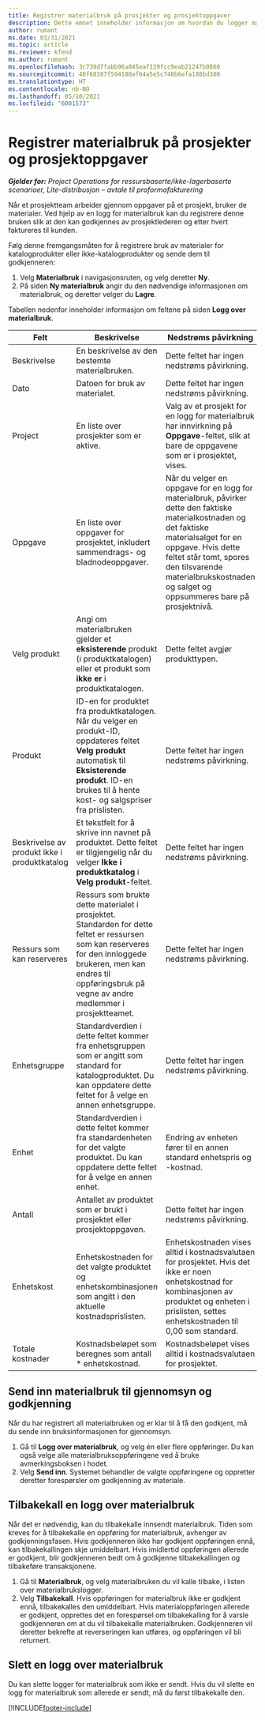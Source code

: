 ```yaml
---
title: Registrer materialbruk på prosjekter og prosjektoppgaver
description: Dette emnet inneholder informasjon om hvordan du logger materialbruk mot prosjekter og prosjektoppgaver.
author: rumant
ms.date: 03/31/2021
ms.topic: article
ms.reviewer: kfend
ms.author: rumant
ms.openlocfilehash: 3c739d7fabb96a845eaf139fcc9eab21247b0860
ms.sourcegitcommit: 40f68387f594180af64a5e5c748b6efa188bd300
ms.translationtype: HT
ms.contentlocale: nb-NO
ms.lasthandoff: 05/10/2021
ms.locfileid: "6001573"
---
```

# <a name="record-material-usage-on-projects-and-project-tasks"></a>Registrer materialbruk på prosjekter og prosjektoppgaver

_**Gjelder for:** Project Operations for ressursbaserte/ikke-lagerbaserte scenarioer, Lite-distribusjon – avtale til proformafakturering_

Når et prosjektteam arbeider gjennom oppgaver på et prosjekt, bruker de materialer. Ved hjelp av en logg for materialbruk kan du registrere denne bruken slik at den kan godkjennes av prosjektlederen og etter hvert faktureres til kunden. 

Følg denne fremgangsmåten for å registrere bruk av materialer for katalogprodukter eller ikke-katalogprodukter og sende dem til godkjenneren: 

1. Velg **Materialbruk** i navigasjonsruten, og velg deretter **Ny**.
2. På siden **Ny materialbruk** angir du den nødvendige informasjonen om materialbruk, og deretter velger du **Lagre**.

Tabellen nedenfor inneholder informasjon om feltene på siden **Logg over materialbruk**. 

| **Felt** | **Beskrivelse** | **Nedstrøms påvirkning** |
| --- | --- | --- |
| Beskrivelse | En beskrivelse av den bestemte materialbruken. | Dette feltet har ingen nedstrøms påvirkning. |
| Dato | Datoen for bruk av materialet. | Dette feltet har ingen nedstrøms påvirkning. |
| Project | En liste over prosjekter som er aktive. | Valg av et prosjekt for en logg for materialbruk har innvirkning på **Oppgave**-feltet, slik at bare de oppgavene som er i prosjektet, vises. |
| Oppgave | En liste over oppgaver for prosjektet, inkludert sammendrags- og bladnodeoppgaver. | Når du velger en oppgave for en logg for materialbruk, påvirker dette den faktiske materialkostnaden og det faktiske materialsalget for en oppgave. Hvis dette feltet står tomt, spores den tilsvarende materialbrukskostnaden og salget og oppsummeres bare på prosjektnivå. |
| Velg produkt | Angi om materialbruken gjelder et **eksisterende** produkt (i produktkatalogen) eller et produkt som **ikke er** i produktkatalogen. | Dette feltet avgjør produkttypen. |
| Produkt | ID-en for produktet fra produktkatalogen. Når du velger en produkt-ID, oppdateres feltet **Velg produkt** automatisk til **Eksisterende produkt**. ID-en brukes til å hente kost- og salgspriser fra prislisten. | Dette feltet har ingen nedstrøms påvirkning. |
| Beskrivelse av produkt ikke i produktkatalog | Et tekstfelt for å skrive inn navnet på produktet. Dette feltet er tilgjengelig når du velger **Ikke i produktkatalog** i **Velg produkt**-feltet.| Dette feltet har ingen nedstrøms påvirkning. |
| Ressurs som kan reserveres| Ressurs som brukte dette materialet i prosjektet. Standarden for dette feltet er ressursen som kan reserveres for den innloggede brukeren, men kan endres til oppføringsbruk på vegne av andre medlemmer i prosjektteamet. | Dette feltet har ingen nedstrøms påvirkning. |
| Enhetsgruppe | Standardverdien i dette feltet kommer fra enhetsgruppen som er angitt som standard for katalogproduktet. Du kan oppdatere dette feltet for å velge en annen enhetsgruppe. | Dette feltet har ingen nedstrøms påvirkning. |
| Enhet | Standardverdien i dette feltet kommer fra standardenheten for det valgte produktet. Du kan oppdatere dette feltet for å velge en annen enhet. | Endring av enheten fører til en annen standard enhetspris og -kostnad. |
| Antall | Antallet av produktet som er brukt i prosjektet eller prosjektoppgaven. | Dette feltet har ingen nedstrøms påvirkning. |
| Enhetskost | Enhetskostnaden for det valgte produktet og enhetskombinasjonen som angitt i den aktuelle kostnadsprislisten. | Enhetskostnaden vises alltid i kostnadsvalutaen for prosjektet. Hvis det ikke er noen enhetskostnad for kombinasjonen av produktet og enheten i prislisten, settes enhetskostnaden til 0,00 som standard. |
| Totale kostnader | Kostnadsbeløpet som beregnes som antall \* enhetskostnad.| Kostnadsbeløpet vises alltid i kostnadsvalutaen for prosjektet. |


## <a name="submit-material-usage-for-review-and-approval"></a>Send inn materialbruk til gjennomsyn og godkjenning 
Når du har registrert all materialbruken og er klar til å få den godkjent, må du sende inn bruksinformasjonen for gjennomsyn.

1. Gå til **Logg over materialbruk**, og velg én eller flere oppføringer. Du kan også velge alle materialbruksoppføringene ved å bruke avmerkingsboksen i hodet.
2. Velg **Send inn**. Systemet behandler de valgte oppføringene og oppretter deretter forespørsler om godkjenning av materiale.

## <a name="recall-a-material-usage-log"></a>Tilbakekall en logg over materialbruk

Når det er nødvendig, kan du tilbakekalle innsendt materialbruk. Tiden som kreves for å tilbakekalle en oppføring for materialbruk, avhenger av godkjenningsfasen.  Hvis godkjenneren ikke har godkjent oppføringen ennå, kan tilbakekallingen skje umiddelbart. Hvis imidlertid oppføringen allerede er godkjent, blir godkjenneren bedt om å godkjenne tilbakekallingen og tilbakeføre transaksjonene.

1. Gå til **Materialbruk**, og velg materialbruken du vil kalle tilbake, i listen over materialbrukslogger.
2. Velg **Tilbakekall**. Hvis oppføringen for materialbruk ikke er godkjent ennå, tilbakekalles den umiddelbart. Hvis materialoppføringen allerede er godkjent, opprettes det en forespørsel om tilbakekalling for å varsle godkjenneren om at du vil tilbakekalle materialbruken. Godkjenneren vil deretter bekrefte at reverseringen kan utføres, og oppføringen vil bli returnert.

## <a name="delete-a-material-usage-log"></a>Slett en logg over materialbruk

Du kan slette logger for materialbruk som ikke er sendt. Hvis du vil slette en logg for materialbruk som allerede er sendt, må du først tilbakekalle den.



[!INCLUDE[footer-include](../includes/footer-banner.md)]
